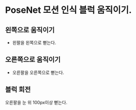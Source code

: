 # PoseNet 모션 인식 블럭 움직이기.

## 왼쪽으로 움직이기
- 왼팔을 왼쪽으로 뻗는다.

## 오른쪽으로 움직이기
- 오른팔을 오른쪽으로 뻗는다.

## 블럭 회전
오른팔을 눈 위 100px이상 뻗는다.